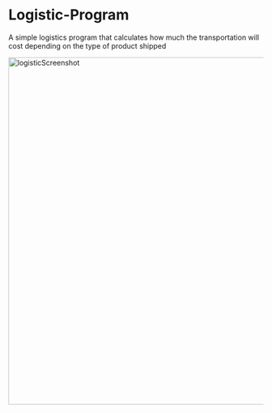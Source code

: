# Logistic-Program
A simple logistics program that calculates how much the transportation will cost depending on the type of product shipped

<img width="686" alt="logisticScreenshot" src="https://github.com/honest1320/Logistic-Program/assets/63172797/25c63eb7-03a6-4689-a802-2bc85b8a611e">
